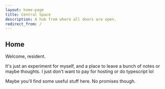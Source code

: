 ```yaml
---
layout: home-page
title: Central Space
description: A hub from where all doors are open.
redirect_from: /
---
```


## Home

Welcome, resident.

It's just an experiment for myself, and a place to leave a bunch of notes or maybe thoughts.
I just don't want to pay for hosting or do typescript lol

Maybe you'll find some useful stuff here. No promises though.
